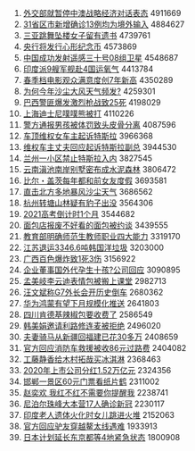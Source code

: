 1. [外交部就暂停中澳战略经济对话表态](http://www.baidu.com/baidu?cl=3&tn=SE_baiduhomet8_jmjb7mjw&rsv_dl=fyb_top&fr=top1000&wd=%CD%E2%BD%BB%B2%BF%BE%CD%D4%DD%CD%A3%D6%D0%B0%C4%D5%BD%C2%D4%BE%AD%BC%C3%B6%D4%BB%B0%B1%ED%CC%AC) 4911669
1. [31省区市新增确诊13例均为境外输入](http://www.baidu.com/baidu?cl=3&tn=SE_baiduhomet8_jmjb7mjw&rsv_dl=fyb_top&fr=top1000&wd=31%CA%A1%C7%F8%CA%D0%D0%C2%D4%F6%C8%B7%D5%EF13%C0%FD%BE%F9%CE%AA%BE%B3%CD%E2%CA%E4%C8%EB) 4884627
1. [三亚跳舞坠楼女子留有遗书](http://www.baidu.com/baidu?cl=3&tn=SE_baiduhomet8_jmjb7mjw&rsv_dl=fyb_top&fr=top1000&wd=%C8%FD%D1%C7%CC%F8%CE%E8%D7%B9%C2%A5%C5%AE%D7%D3%C1%F4%D3%D0%D2%C5%CA%E9) 4739761
1. [央行将发行心形纪念币](http://www.baidu.com/baidu?cl=3&tn=SE_baiduhomet8_jmjb7mjw&rsv_dl=fyb_top&fr=top1000&wd=%D1%EB%D0%D0%BD%AB%B7%A2%D0%D0%D0%C4%D0%CE%BC%CD%C4%EE%B1%D2) 4573869
1. [中国成功发射遥感三十号08组卫星](http://www.baidu.com/baidu?cl=3&tn=SE_baiduhomet8_jmjb7mjw&rsv_dl=fyb_top&fr=top1000&wd=%D6%D0%B9%FA%B3%C9%B9%A6%B7%A2%C9%E4%D2%A3%B8%D0%C8%FD%CA%AE%BA%C508%D7%E9%CE%C0%D0%C7) 4548687
1. [印度派9艘军舰赴4国运氧气](http://www.baidu.com/baidu?cl=3&tn=SE_baiduhomet8_jmjb7mjw&rsv_dl=fyb_top&fr=top1000&wd=%D3%A1%B6%C8%C5%C99%CB%D2%BE%FC%BD%A2%B8%B04%B9%FA%D4%CB%D1%F5%C6%F8) 4413784
1. [春季档电影观众满意度创7年新高](http://www.baidu.com/baidu?cl=3&tn=SE_baiduhomet8_jmjb7mjw&rsv_dl=fyb_top&fr=top1000&wd=%B4%BA%BC%BE%B5%B5%B5%E7%D3%B0%B9%DB%D6%DA%C2%FA%D2%E2%B6%C8%B4%B47%C4%EA%D0%C2%B8%DF) 4350289
1. [为何今年沙尘大风天气频发?](http://www.baidu.com/baidu?cl=3&tn=SE_baiduhomet8_jmjb7mjw&rsv_dl=fyb_top&fr=top1000&wd=%CE%AA%BA%CE%BD%F1%C4%EA%C9%B3%B3%BE%B4%F3%B7%E7%CC%EC%C6%F8%C6%B5%B7%A2%3F) 4259301
1. [巴西警匪爆发激烈枪战致25死](http://www.baidu.com/baidu?cl=3&tn=SE_baiduhomet8_jmjb7mjw&rsv_dl=fyb_top&fr=top1000&wd=%B0%CD%CE%F7%BE%AF%B7%CB%B1%AC%B7%A2%BC%A4%C1%D2%C7%B9%D5%BD%D6%C225%CB%C0) 4198029
1. [上海迪士尼噗噗熊被打](http://www.baidu.com/baidu?cl=3&tn=SE_baiduhomet8_jmjb7mjw&rsv_dl=fyb_top&fr=top1000&wd=%C9%CF%BA%A3%B5%CF%CA%BF%C4%E1%E0%DB%E0%DB%D0%DC%B1%BB%B4%F2) 4110226
1. [警方通报男孩被体罚致头皮骨分离](http://www.baidu.com/baidu?cl=3&tn=SE_baiduhomet8_jmjb7mjw&rsv_dl=fyb_top&fr=top1000&wd=%BE%AF%B7%BD%CD%A8%B1%A8%C4%D0%BA%A2%B1%BB%CC%E5%B7%A3%D6%C2%CD%B7%C6%A4%B9%C7%B7%D6%C0%EB) 4087596
1. [车顶维权女车主起诉特斯拉](http://www.baidu.com/baidu?cl=3&tn=SE_baiduhomet8_jmjb7mjw&rsv_dl=fyb_top&fr=top1000&wd=%B3%B5%B6%A5%CE%AC%C8%A8%C5%AE%B3%B5%D6%F7%C6%F0%CB%DF%CC%D8%CB%B9%C0%AD) 3966368
1. [维权车主丈夫回应起诉特斯拉副总](http://www.baidu.com/baidu?cl=3&tn=SE_baiduhomet8_jmjb7mjw&rsv_dl=fyb_top&fr=top1000&wd=%CE%AC%C8%A8%B3%B5%D6%F7%D5%C9%B7%F2%BB%D8%D3%A6%C6%F0%CB%DF%CC%D8%CB%B9%C0%AD%B8%B1%D7%DC) 3944530
1. [兰州一小区禁止特斯拉入内](http://www.baidu.com/baidu?cl=3&tn=SE_baiduhomet8_jmjb7mjw&rsv_dl=fyb_top&fr=top1000&wd=%C0%BC%D6%DD%D2%BB%D0%A1%C7%F8%BD%FB%D6%B9%CC%D8%CB%B9%C0%AD%C8%EB%C4%DA) 3827545
1. [云南滇池南岸别墅密布成水泥森林](http://www.baidu.com/baidu?cl=3&tn=SE_baiduhomet8_jmjb7mjw&rsv_dl=fyb_top&fr=top1000&wd=%D4%C6%C4%CF%B5%E1%B3%D8%C4%CF%B0%B6%B1%F0%CA%FB%C3%DC%B2%BC%B3%C9%CB%AE%C4%E0%C9%AD%C1%D6) 3806472
1. [比尔・盖茨每年都和前女友度假](http://www.baidu.com/baidu?cl=3&tn=SE_baiduhomet8_jmjb7mjw&rsv_dl=fyb_top&fr=top1000&wd=%B1%C8%B6%FB%A1%A4%B8%C7%B4%C4%C3%BF%C4%EA%B6%BC%BA%CD%C7%B0%C5%AE%D3%D1%B6%C8%BC%D9) 3693581
1. [直击北方多地暴风沙尘天气](http://www.baidu.com/baidu?cl=3&tn=SE_baiduhomet8_jmjb7mjw&rsv_dl=fyb_top&fr=top1000&wd=%D6%B1%BB%F7%B1%B1%B7%BD%B6%E0%B5%D8%B1%A9%B7%E7%C9%B3%B3%BE%CC%EC%C6%F8) 3686562
1. [杭州转塘山林疑有豹子出没](http://www.baidu.com/baidu?cl=3&tn=SE_baiduhomet8_jmjb7mjw&rsv_dl=fyb_top&fr=top1000&wd=%BA%BC%D6%DD%D7%AA%CC%C1%C9%BD%C1%D6%D2%C9%D3%D0%B1%AA%D7%D3%B3%F6%C3%BB) 3564306
1. [2021高考倒计时1个月](http://www.baidu.com/baidu?cl=3&tn=SE_baiduhomet8_jmjb7mjw&rsv_dl=fyb_top&fr=top1000&wd=2021%B8%DF%BF%BC%B5%B9%BC%C6%CA%B11%B8%F6%D4%C2) 3544682
1. [面包店报废不好看的面包被约谈](http://www.baidu.com/baidu?cl=3&tn=SE_baiduhomet8_jmjb7mjw&rsv_dl=fyb_top&fr=top1000&wd=%C3%E6%B0%FC%B5%EA%B1%A8%B7%CF%B2%BB%BA%C3%BF%B4%B5%C4%C3%E6%B0%FC%B1%BB%D4%BC%CC%B8) 3439555
1. [教育部明确师范生教师职业四大能力](http://www.baidu.com/baidu?cl=3&tn=SE_baiduhomet8_jmjb7mjw&rsv_dl=fyb_top&fr=top1000&wd=%BD%CC%D3%FD%B2%BF%C3%F7%C8%B7%CA%A6%B7%B6%C9%FA%BD%CC%CA%A6%D6%B0%D2%B5%CB%C4%B4%F3%C4%DC%C1%A6) 3319170
1. [江苏退运3346.6吨韩国洋垃圾](http://www.baidu.com/baidu?cl=3&tn=SE_baiduhomet8_jmjb7mjw&rsv_dl=fyb_top&fr=top1000&wd=%BD%AD%CB%D5%CD%CB%D4%CB3346.6%B6%D6%BA%AB%B9%FA%D1%F3%C0%AC%BB%F8) 3203000
1. [广西百色爆炸致1死3伤](http://www.baidu.com/baidu?cl=3&tn=SE_baiduhomet8_jmjb7mjw&rsv_dl=fyb_top&fr=top1000&wd=%B9%E3%CE%F7%B0%D9%C9%AB%B1%AC%D5%A8%D6%C21%CB%C03%C9%CB) 3156922
1. [企业董事国外代孕生十孩?公司回应](http://www.baidu.com/baidu?cl=3&tn=SE_baiduhomet8_jmjb7mjw&rsv_dl=fyb_top&fr=top1000&wd=%C6%F3%D2%B5%B6%AD%CA%C2%B9%FA%CD%E2%B4%FA%D4%D0%C9%FA%CA%AE%BA%A2%3F%B9%AB%CB%BE%BB%D8%D3%A6) 3090895
1. [孟美岐李云迪表情包被搬上课堂](http://www.baidu.com/baidu?cl=3&tn=SE_baiduhomet8_jmjb7mjw&rsv_dl=fyb_top&fr=top1000&wd=%C3%CF%C3%C0%E1%AA%C0%EE%D4%C6%B5%CF%B1%ED%C7%E9%B0%FC%B1%BB%B0%E1%C9%CF%BF%CE%CC%C3) 2982713
1. [汪文斌称G7外长会开历史倒车](http://www.baidu.com/baidu?cl=3&tn=SE_baiduhomet8_jmjb7mjw&rsv_dl=fyb_top&fr=top1000&wd=%CD%F4%CE%C4%B1%F3%B3%C6G7%CD%E2%B3%A4%BB%E1%BF%AA%C0%FA%CA%B7%B5%B9%B3%B5) 2680362
1. [华为鸿蒙有望下月规模化推送](http://www.baidu.com/baidu?cl=3&tn=SE_baiduhomet8_jmjb7mjw&rsv_dl=fyb_top&fr=top1000&wd=%BB%AA%CE%AA%BA%E8%C3%C9%D3%D0%CD%FB%CF%C2%D4%C2%B9%E6%C4%A3%BB%AF%CD%C6%CB%CD) 2641803
1. [四川肯德基辣椒包要收费了](http://www.baidu.com/baidu?cl=3&tn=SE_baiduhomet8_jmjb7mjw&rsv_dl=fyb_top&fr=top1000&wd=%CB%C4%B4%A8%BF%CF%B5%C2%BB%F9%C0%B1%BD%B7%B0%FC%D2%AA%CA%D5%B7%D1%C1%CB) 2586549
1. [韩美娟邀请利路修连麦被拒绝](http://www.baidu.com/baidu?cl=3&tn=SE_baiduhomet8_jmjb7mjw&rsv_dl=fyb_top&fr=top1000&wd=%BA%AB%C3%C0%BE%EA%D1%FB%C7%EB%C0%FB%C2%B7%D0%DE%C1%AC%C2%F3%B1%BB%BE%DC%BE%F8) 2496020
1. [夫妻骑马从新疆回福建已花30多万](http://www.baidu.com/baidu?cl=3&tn=SE_baiduhomet8_jmjb7mjw&rsv_dl=fyb_top&fr=top1000&wd=%B7%F2%C6%DE%C6%EF%C2%ED%B4%D3%D0%C2%BD%AE%BB%D8%B8%A3%BD%A8%D2%D1%BB%A830%B6%E0%CD%F2) 2408659
1. [官方回应消防车救援被收86元过路费](http://www.baidu.com/baidu?cl=3&tn=SE_baiduhomet8_jmjb7mjw&rsv_dl=fyb_top&fr=top1000&wd=%B9%D9%B7%BD%BB%D8%D3%A6%CF%FB%B7%C0%B3%B5%BE%C8%D4%AE%B1%BB%CA%D586%D4%AA%B9%FD%C2%B7%B7%D1) 2404082
1. [工藤静香给木村拓哉买冰淇淋](http://www.baidu.com/baidu?cl=3&tn=SE_baiduhomet8_jmjb7mjw&rsv_dl=fyb_top&fr=top1000&wd=%B9%A4%CC%D9%BE%B2%CF%E3%B8%F8%C4%BE%B4%E5%CD%D8%D4%D5%C2%F2%B1%F9%E4%BF%C1%DC) 2368463
1. [2020年上市公司分红1.52万亿元](http://www.baidu.com/baidu?cl=3&tn=SE_baiduhomet8_jmjb7mjw&rsv_dl=fyb_top&fr=top1000&wd=2020%C4%EA%C9%CF%CA%D0%B9%AB%CB%BE%B7%D6%BA%EC1.52%CD%F2%D2%DA%D4%AA) 2324356
1. [邯郸一景区60元门票看纸片鹤](http://www.baidu.com/baidu?cl=3&tn=SE_baiduhomet8_jmjb7mjw&rsv_dl=fyb_top&fr=top1000&wd=%BA%AA%B5%A6%D2%BB%BE%B0%C7%F860%D4%AA%C3%C5%C6%B1%BF%B4%D6%BD%C6%AC%BA%D7) 2311002
1. [赵奕欢 我红不红不需要你提醒我](http://www.baidu.com/baidu?cl=3&tn=SE_baiduhomet8_jmjb7mjw&rsv_dl=fyb_top&fr=top1000&wd=%D5%D4%DE%C8%BB%B6%20%CE%D2%BA%EC%B2%BB%BA%EC%B2%BB%D0%E8%D2%AA%C4%E3%CC%E1%D0%D1%CE%D2) 2238741
1. [尼泊尔珠峰大本营17人确诊新冠](http://www.baidu.com/baidu?cl=3&tn=SE_baiduhomet8_jmjb7mjw&rsv_dl=fyb_top&fr=top1000&wd=%C4%E1%B2%B4%B6%FB%D6%E9%B7%E5%B4%F3%B1%BE%D3%AA17%C8%CB%C8%B7%D5%EF%D0%C2%B9%DA) 2230117
1. [印度老人遗体火化时女儿跳进火堆](http://www.baidu.com/baidu?cl=3&tn=SE_baiduhomet8_jmjb7mjw&rsv_dl=fyb_top&fr=top1000&wd=%D3%A1%B6%C8%C0%CF%C8%CB%D2%C5%CC%E5%BB%F0%BB%AF%CA%B1%C5%AE%B6%F9%CC%F8%BD%F8%BB%F0%B6%D1) 2152063
1. [官方回应驴友穿越鳌太线遇难](http://www.baidu.com/baidu?cl=3&tn=SE_baiduhomet8_jmjb7mjw&rsv_dl=fyb_top&fr=top1000&wd=%B9%D9%B7%BD%BB%D8%D3%A6%C2%BF%D3%D1%B4%A9%D4%BD%F7%A1%CC%AB%CF%DF%D3%F6%C4%D1) 1933913
1. [日本计划延长东京都等4地紧急状态](http://www.baidu.com/baidu?cl=3&tn=SE_baiduhomet8_jmjb7mjw&rsv_dl=fyb_top&fr=top1000&wd=%C8%D5%B1%BE%BC%C6%BB%AE%D1%D3%B3%A4%B6%AB%BE%A9%B6%BC%B5%C84%B5%D8%BD%F4%BC%B1%D7%B4%CC%AC) 1800908